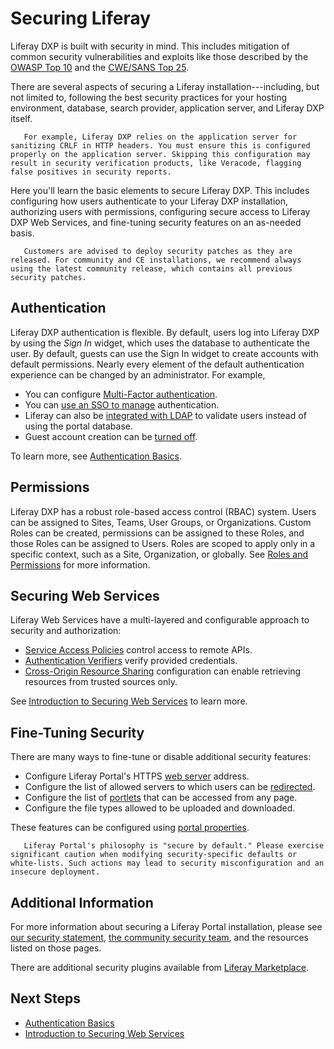 # Securing Liferay

Liferay DXP is built with security in mind. This includes mitigation of common security vulnerabilities and exploits like those described by the [OWASP Top 10](https://www.owasp.org/index.php/Top_10_2013-Top_10) and the [CWE/SANS Top 25](https://www.sans.org/top25-software-errors/).

There are several aspects of securing a Liferay installation---including, but not limited to, following the best security practices for your hosting environment, database, search provider, application server, and Liferay DXP itself.

```note::
   For example, Liferay DXP relies on the application server for sanitizing CRLF in HTTP headers. You must ensure this is configured properly on the application server. Skipping this configuration may result in security verification products, like Veracode, flagging false positives in security reports.
```

Here you'll learn the basic elements to secure Liferay DXP. This includes configuring how users authenticate to your Liferay DXP installation, authorizing users with permissions, configuring secure access to Liferay DXP Web Services, and fine-tuning security features on an as-needed basis.

```important::
   Customers are advised to deploy security patches as they are released. For community and CE installations, we recommend always using the latest community release, which contains all previous security patches.
```

## Authentication

Liferay DXP authentication is flexible. By default, users log into Liferay DXP by using the _Sign In_ widget, which uses the database to authenticate the user. By default, guests can use the Sign In widget to create accounts with default permissions. Nearly every element of the default authentication experience can be changed by an administrator. For example,

* You can configure [Multi-Factor authentication](./multi-factor-authentication/using-multi-factor-authentication.md).
* You can [use an SSO to manage](./configuring-sso/README.md) authentication.
* Liferay can also be [integrated with LDAP](../../users-and-permissions/devops/connecting-to-a-user-directory/connecting-to-an-ldap-directory.md) to validate users instead of using the portal database.
* Guest account creation can be [turned off](./authentication-basics.md#disabling-guest-account-creation).

To learn more, see [Authentication Basics](./authentication-basics.md).

## Permissions

Liferay DXP has a robust role-based access control (RBAC) system. Users can be assigned to Sites, Teams, User Groups, or Organizations. Custom Roles can be created, permissions can be assigned to these Roles, and those Roles can be assigned to Users. Roles are scoped to apply only in a specific context, such as a Site, Organization, or globally. See [Roles and Permissions](../../users-and-permissions/roles-and-permissions/README.md) for more information.

## Securing Web Services

Liferay Web Services have a multi-layered and configurable approach to security and authorization:

* [Service Access Policies](./securing-web-services/setting-service-access-policies.md) control access to remote APIs.
* [Authentication Verifiers](./securing-web-services/using-authentication-verifiers.md) verify provided credentials.
* [Cross-Origin Resource Sharing](./securing-web-services/setting-up-cors.md) configuration can enable retrieving resources from trusted sources only.

See [Introduction to Securing Web Services](./securing-web-services/introduction-to-securing-web-services.md) to learn more.

## Fine-Tuning Security

There are many ways to fine-tune or disable additional security features:

* Configure Liferay Portal's HTTPS [web server](https://docs.liferay.com/portal/7.2-latest/propertiesdoc/portal.properties.html#Web%20Server) address.
* Configure the list of allowed servers to which users can be [redirected](https://docs.liferay.com/portal/7.2-latest/propertiesdoc/portal.properties.html#Redirect).
* Configure the list of [portlets](https://docs.liferay.com/portal/7.2-latest/propertiesdoc/portal.properties.html#Portlet) that can be accessed from any page.
* Configure the file types allowed to be uploaded and downloaded.

These features can be configured using [portal properties](https://docs.liferay.com/portal/7.2-latest/propertiesdoc/portal.properties.html).

```warning::
   Liferay Portal's philosophy is "secure by default." Please exercise significant caution when modifying security-specific defaults or white-lists. Such actions may lead to security misconfiguration and an insecure deployment.
```

## Additional Information

For more information about securing a Liferay Portal installation, please see [our security statement](https://www.liferay.com/security), [the community security team](https://portal.liferay.dev/people/community-security-team), and the resources listed on those pages.

There are additional security plugins available from [Liferay Marketplace](https://www.liferay.com/marketplace).

## Next Steps

* [Authentication Basics](./authentication-basics.md)
* [Introduction to Securing Web Services](./securing-web-services/introduction-to-securing-web-services.md)
